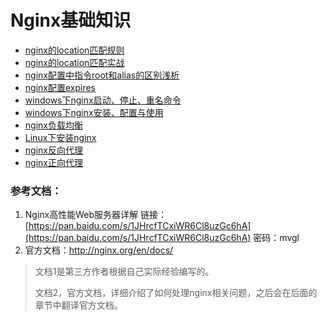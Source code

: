 # Nginx基础知识

* [nginx的location匹配规则](/nginx/nginxji-chu-zhi-shi/nginxde-location-pi-pei-gui-ze.md) 
* [nginx的location匹配实战](/nginx/nginxji-chu-zhi-shi/nginxde-location-pi-pei-shi-zhan.md) 
* [nginx配置中指令root和alias的区别浅析](/nginx/nginxji-chu-zhi-shi/nginxpei-zhi-zhong-zhi-ling-root-he-alias-de-qu-bie-qian-xi.md) 
* [nginx配置expires](/nginx/nginxji-chu-zhi-shi/nginxpei-zhi-expires.md) 
* [windows下nginx启动、停止、重名命令](/nginx/nginxji-chu-zhi-shi/windowsxia-nginx-qi-dong-3001-ting-zhi-3001-zhong-ming-ming-ling.md) 
* [windows下nginx安装、配置与使用](/nginx/nginxji-chu-zhi-shi/windowsxia-nginx-an-zhuang-3001-pei-zhi-yu-shi-yong.md) 
* [nginx负载均衡](/nginx/nginxji-chu-zhi-shi/nginxfu-zai-jun-heng.md) 
* [Linux下安装nginx](/nginx/nginxji-chu-zhi-shi/linuxxia-an-zhuang-nginx.md)
* [nginx反向代理](/nginx/nginxji-chu-zhi-shi/nginxfan-xiang-dai-li.md)
* [nginx正向代理](/nginx/nginxji-chu-zhi-shi/nginxzheng-xiang-dai-li.md)

### 参考文档：

1. Nginx高性能Web服务器详解   链接：[https://pan.baidu.com/s/1JHrcfTCxiWR6Cl8uzGc6hA](https://pan.baidu.com/s/1JHrcfTCxiWR6Cl8uzGc6hA) 密码：mvgl
2. 官方文档：[http://nginx.org/en/docs/ ](http://nginx.org/en/docs/)

> 文档1是第三方作者根据自己实际经验编写的。
>
> 文档2，官方文档，详细介绍了如何处理nginx相关问题，之后会在后面的章节中翻译官方文档。



